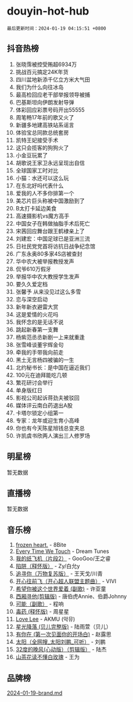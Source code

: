 # douyin-hot-hub

`最后更新时间：2024-01-19 04:15:51 +0800`

## 抖音热榜

1. 张晓霈被控受贿超6934万
1. 挑战百元搞定24K年货
1. 四川盆地新添千亿立方米大气田
1. 我们为什么向往冰岛
1. 最高检回应老干部举报领导被捕
1. 巴基斯坦向伊朗发射导弹
1. 体彩回应彩票号码开出55555
1. 周笔畅17年前的歌又火了
1. 新疆多地建高铁站系谣言
1. 体验宝总同款总统套房
1. 凯特王妃接受手术
1. 这只会揽客的狗狗火了
1. 小金豆玩累了
1. 胡歌说王家卫永远呈现出自信
1. 全球国家工时对比
1. 小猫：水还可以这么玩
1. 在东北好吗代表什么
1. 爱我的人不多你排第一个
1. 美芯片巨头称被中国激励到了
1. B太打卡延边美食
1. 高速摄影机vs魔方高手
1. 中国女子在韩做抽脂手术后死亡
1. 宋茜回应舞台跟王鹤棣亲上了
1. 刘建宏：中国足球已是亚洲三流
1. 日社民党党首将访抗日战争纪念馆
1. 广东永奥80多家4S店被查封
1. 华中农大被举报教授发声
1. 侃爷610万假牙
1. 举报华中农大教授学生发声
1. 要久久爱定档
1. 张馨予 从来没见过这么多雪
1. 恋与深空启动
1. 新年新衣避雷大赏
1. 这是爱情的火花吗
1. 我怀念的是无话不说
1. 跳起新春第一支舞
1. 杨紫范丞丞新剧一上来就重逢
1. 张雪峰谈董宇辉金句
1. 牵我的手带我向前走
1. 黑土无言杨四被骗的一生
1. 北约秘书长：是中国在逼近我们
1. 100元在迪拜能吃几顿
1. 繁花研讨会举行
1. 单身版红日
1. 影视公司起诉蒋劲夫被驳回
1. 媒体评云南白药退出A股
1. 卡塔尔锁定小组第一
1. 专家：龙年或迎生育小高峰
1. 你也有今天陈星旭钱总变夹总
1. 许凯虞书欣两人演出三人修罗场

## 明星榜

暂无数据

## 直播榜

暂无数据

## 音乐榜

1. [frozen heart.](https://sf86-cdn-tos.douyinstatic.com/obj/tos-cn-ve-2774/oIIWJfyjIACZA9zQMtnJ6hQQhFC4vhCupoRBsO) - 8Bite
1. [Every Time We Touch](https://sf6-cdn-tos.douyinstatic.com/obj/tos-cn-ve-2774/ogN6lUKQeBBfEVhIOMikG1CcJjugxk1tztZyhP) - Dream Tunes
1. [我的纸飞机（片段2）](https://sf3-cdn-tos.douyinstatic.com/obj/tos-cn-ve-2774/oM2ZrKcg2CD5AeRB2gkeXOFB1IxAGJdZPazYHf) - GooGoo/王之睿
1. [陷阱（释怀版）](https://sf86-cdn-tos.douyinstatic.com/obj/tos-cn-ve-2774/oE8C21LeZrzKLDFfQYgMzx4GAIHageG5IzayY7) - Zy/白允y
1. [追寻你（万物复苏版）](https://sf86-cdn-tos.douyinstatic.com/obj/tos-cn-ve-2774/oYeAZJsbjIDit9APmBg8u6uDUQnHmoCf3gbo74) - 王天戈/川青
1. [开心往前飞（开心超人联盟主题曲）](https://sf6-cdn-tos.douyinstatic.com/obj/tos-cn-ve-2774/9d8fb7c82cf1421fb93a9fe925275e0a) - VIVI
1. [希望你被这个世界爱着 (副歌)](https://sf86-cdn-tos.douyinstatic.com/obj/tos-cn-ve-2774/oUHCmWQfZlE3QQBKBeD8rCFLpJzPgCpImhsxMt) - 许亚童
1. [西厢寻他(剪辑版)](https://sf3-cdn-tos.douyinstatic.com/obj/tos-cn-ve-2774/oUsAVfAQKlRNxEv5qxvIB8o5qmIWUcXbzJKJhw) - 唐伯虎Annie、伯爵Johnny
1. [可能（副歌）](https://sf86-cdn-tos.douyinstatic.com/obj/tos-cn-ve-2774/cde1731888894259b333569393c2fb51) - 程响
1. [毒药 (释怀版)](https://sf86-cdn-tos.douyinstatic.com/obj/tos-cn-ve-2774/oYILMEAzspdZBIzy4frJNB8ZHPHWAhiwowd4Ad) - 周星星
1. [Love Lee](https://sf86-cdn-tos.douyinstatic.com/obj/tos-cn-ve-2774/o05GbkJGbCBTdDnMtB0fwOYgkeZp23vrWQDQBS) - AKMU (악뮤)
1. [星光降落 (贝儿完整版)](https://sf86-cdn-tos.douyinstatic.com/obj/tos-cn-ve-2774/okwB9hAwyAtsFFkFBzAX1hOOfQuIoMNs0W2Mwr) - 陆雨萱（贝儿）
1. [有你在 (第一次见面你的开场白)](https://sf86-cdn-tos.douyinstatic.com/obj/tos-cn-ve-2774/oAthrQ3ClJBfI57uBoFEgNDYtNCZ0TSYQQfxQ0) - 赵露思
1. [太阳（全网搜_太阳刘鹏_可听）](https://sf86-cdn-tos.douyinstatic.com/obj/tos-cn-ve-2774/ogWbyIQnlBFImVbeDocRdCIYtBHlbJXgfZMvgz) - 刘鹏
1. [32度的晚风(心动版）（剪辑版）](https://sf3-cdn-tos.douyinstatic.com/obj/tos-cn-ve-2774/owNyabsyWdzUulxhoJfK8IBXgp0UMQAHpvGh2B) - 陆杰
1. [山茶花读不懂白玫瑰](https://sf6-cdn-tos.douyinstatic.com/obj/tos-cn-ve-2774/osfn8B7DktrRHEPJgPCfDbw7QDQEkwC16BxZg9) - 王为

## 品牌榜

[2024-01-19-brand.md](2024-01-19-brand.md)
